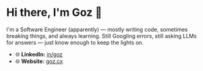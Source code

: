 # Hi there, I'm Goz 👋

I'm a Software Engineer (apparently) — mostly writing code, sometimes breaking things, and always learning. 
Still Googling errors, still asking LLMs for answers — just know enough to keep the lights on.

- 🌐 **LinkedIn:** [in/goz](https://www.linkedin.com/in/goz)
- 🌐 **Website:** [goz.cx](https://goz.cx)
